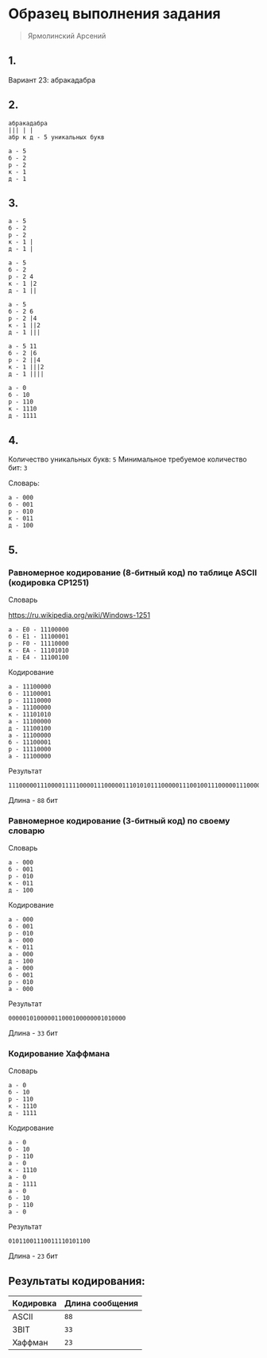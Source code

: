 # Образец выполнения задания

> Ярмолинский Арсений

## 1.

Вариант 23: абракадабра

## 2.

```
абракадабра
||| | |
абр к д - 5 уникальных букв

а - 5
б - 2
р - 2
к - 1
д - 1
```

## 3.

```
а - 5
б - 2
р - 2
к - 1 |
д - 1 |

а - 5
б - 2
р - 2 4
к - 1 |2
д - 1 ||

а - 5
б - 2 6
р - 2 |4
к - 1 ||2
д - 1 |||

а - 5 11
б - 2 |6
р - 2 ||4
к - 1 |||2
д - 1 ||||

а - 0
б - 10
р - 110
к - 1110
д - 1111
```

## 4.

Количество уникальных букв: `5`
Минимальное требуемое количество бит: `3`

Словарь:
```
а - 000
б - 001
р - 010
к - 011
д - 100
```

## 5.

### Равномерное кодирование (8-битный код) по таблице ASCII (кодировка CP1251)


Словарь

https://ru.wikipedia.org/wiki/Windows-1251

```
а - E0 - 11100000
б - E1 - 11100001
р - F0 - 11110000
к - EA - 11101010
д - E4 - 11100100
```

Кодирование
```
а - 11100000
б - 11100001
р - 11110000
а - 11100000
к - 11101010
а - 11100000
д - 11100100
а - 11100000
б - 11100001
р - 11110000
а - 11100000
```

Результат
```
1110000011100001111100001110000011101010111000001110010011100000111000011111000011100000
```
Длина - `88` бит

### Равномерное кодирование (3-битный код) по своему словарю

Словарь
```
а - 000
б - 001
р - 010
к - 011
д - 100
```

Кодирование
```
а - 000
б - 001
р - 010
а - 000
к - 011
а - 000
д - 100
а - 000
б - 001
р - 010
а - 000
```

Результат
```
000001010000011000100000001010000
```
Длина - `33` бит

### Кодирование Хаффмана

Словарь
```
а - 0
б - 10
р - 110
к - 1110
д - 1111
```

Кодирование
```
а - 0
б - 10
р - 110
а - 0
к - 1110
а - 0
д - 1111
а - 0
б - 10
р - 110
а - 0
```

Результат

```
01011001110011110101100
```

Длина - `23` бит

## Результаты кодирования:

| Кодировка | Длина сообщения |
|-----------|-----------------|
| ASCII     | `88`            |
| 3BIT      | `33`            |
| Хаффман   | `23`            |